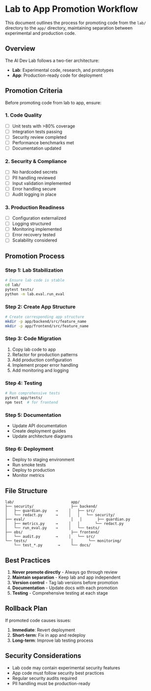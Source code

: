 <!-- Version: 0.6.0 -->
# Lab to App Promotion Workflow

This document outlines the process for promoting code from the `lab/` directory to the `app/` directory, maintaining separation between experimental and production code.

## Overview

The AI Dev Lab follows a two-tier architecture:
- **Lab**: Experimental code, research, and prototypes
- **App**: Production-ready code for deployment

## Promotion Criteria

Before promoting code from lab to app, ensure:

### 1. Code Quality
- [ ] Unit tests with >80% coverage
- [ ] Integration tests passing
- [ ] Security review completed
- [ ] Performance benchmarks met
- [ ] Documentation updated

### 2. Security & Compliance
- [ ] No hardcoded secrets
- [ ] PII handling reviewed
- [ ] Input validation implemented
- [ ] Error handling secure
- [ ] Audit logging in place

### 3. Production Readiness
- [ ] Configuration externalized
- [ ] Logging structured
- [ ] Monitoring implemented
- [ ] Error recovery tested
- [ ] Scalability considered

## Promotion Process

### Step 1: Lab Stabilization
```bash
# Ensure lab code is stable
cd lab/
pytest tests/
python -m lab.eval.run_eval
```

### Step 2: Create App Structure
```bash
# Create corresponding app structure
mkdir -p app/backend/src/feature_name
mkdir -p app/frontend/src/feature_name
```

### Step 3: Code Migration
1. Copy lab code to app
2. Refactor for production patterns
3. Add production configuration
4. Implement proper error handling
5. Add monitoring and logging

### Step 4: Testing
```bash
# Run comprehensive tests
pytest app/tests/
npm test  # for frontend
```

### Step 5: Documentation
- Update API documentation
- Create deployment guides
- Update architecture diagrams

### Step 6: Deployment
- Deploy to staging environment
- Run smoke tests
- Deploy to production
- Monitor metrics

## File Structure

```
lab/                          app/
├── security/                 ├── backend/
│   ├── guardian.py    →     │   ├── src/
│   └── redact.py      →     │   │   └── security/
├── eval/                     │   │       ├── guardian.py
│   ├── metrics.py     →     │   │       └── redact.py
│   └── run_eval.py    →     │   └── tests/
├── obs/                      ├── frontend/
│   └── audit.py       →     │   └── src/
└── tests/                    │       └── monitoring/
    └── test_*.py       →     └── docs/
```

## Best Practices

1. **Never promote directly** - Always go through review
2. **Maintain separation** - Keep lab and app independent
3. **Version control** - Tag lab versions before promotion
4. **Documentation** - Update docs with each promotion
5. **Testing** - Comprehensive testing at each stage

## Rollback Plan

If promoted code causes issues:

1. **Immediate**: Revert deployment
2. **Short-term**: Fix in app and redeploy
3. **Long-term**: Improve lab testing process

## Security Considerations

- Lab code may contain experimental security features
- App code must follow security best practices
- Regular security audits required
- PII handling must be production-ready
